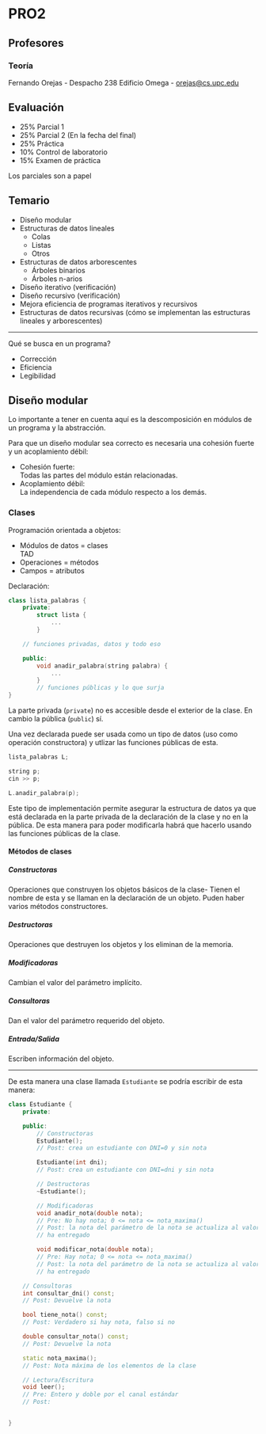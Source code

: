 # PRO2

## Profesores

### Teoría

Fernando Orejas - Despacho 238 Edificio Omega - orejas@cs.upc.edu

## Evaluación

- 25% Parcial 1
- 25% Parcial 2 (En la fecha del final)
- 25% Práctica
- 10% Control de laboratorio
- 15% Examen de práctica

Los parciales son a papel

## Temario

- Diseño modular
- Estructuras de datos lineales
  - Colas
  - Listas
  - Otros
- Estructuras de datos arborescentes
  - Árboles binarios
  - Árboles n-arios
- Diseño iterativo (verificación)
- Diseño recursivo (verificación)
- Mejora eficiencia de programas iterativos y recursivos
- Estructuras de datos recursivas (cómo se implementan las estructuras lineales
y arborescentes)

---

Qué se busca en un programa?

- Corrección
- Eficiencia
- Legibilidad

## Diseño modular

Lo importante a tener en cuenta aquí es la descomposición en módulos de un
programa y la abstracción.

Para que un diseño modular sea correcto es necesaria una cohesión fuerte y un
acoplamiento débil:

- Cohesión fuerte: \
    Todas las partes del módulo están relacionadas.
- Acoplamiento débil: \
    La independencia de cada módulo respecto a los demás.

### Clases

Programación orientada a objetos:

- Módulos de datos = clases \
    TAD
- Operaciones = métodos
- Campos = atributos

Declaración:

```c++
class lista_palabras {
    private:
        struct lista {
            ...
        }

    // funciones privadas, datos y todo eso

    public:
        void anadir_palabra(string palabra) {
            ...
        }
        // funciones públicas y lo que surja
}
```

La parte privada (```private```) no es accesible desde el exterior de la clase.
En cambio la pública (```public```) sí.

Una vez declarada puede ser usada como un tipo de datos (uso como operación
constructora) y utlizar las funciones públicas de esta.

```c++
lista_palabras L;

string p;
cin >> p;

L.anadir_palabra(p);
```

Este tipo de implementación permite asegurar la estructura de datos ya que está
declarada en la parte privada de la declaración de la clase y no en la pública.
De esta manera para poder modificarla habrá que hacerlo usando las funciones
públicas de la clase.

#### Métodos de clases

##### Constructoras

Operaciones que construyen los objetos básicos de la clase- Tienen el nombre de
esta y se llaman en la declaración de un objeto. Puden haber varios métodos
constructores.

##### Destructoras

Operaciones que destruyen los objetos y los eliminan de la memoria.

##### Modificadoras

Cambian el valor del parámetro implícito.

##### Consultoras

Dan el valor del parámetro requerido del objeto.

##### Entrada/Salida

Escriben información del objeto.

---

De esta manera una clase llamada `Estudiante` se podría escribir de esta
manera:

```c++
class Estudiante {
    private:

    public:
        // Constructoras
        Estudiante();
        // Post: crea un estudiante con DNI=0 y sin nota

        Estudiante(int dni);
        // Post: crea un estudiante con DNI=dni y sin nota

        // Destructoras
        ~Estudiante();

        // Modificadoras
        void anadir_nota(double nota);
        // Pre: No hay nota; 0 <= nota <= nota_maxima()
        // Post: la nota del parámetro de la nota se actualiza al valor que se
        // ha entregado

        void modificar_nota(double nota);
        // Pre: Hay nota; 0 <= nota <= nota_maxima()
        // Post: la nota del parámetro de la nota se actualiza al valor que se
        // ha entregado

	// Consultoras
	int consultar_dni() const;
	// Post: Devuelve la nota

	bool tiene_nota() const;
	// Post: Verdadero si hay nota, falso si no

	double consultar_nota() const;
	// Post: Devuelve la nota

	static nota_maxima();
	// Post: Nota máxima de los elementos de la clase

	// Lectura/Escritura
	void leer();
	// Pre: Entero y doble por el canal estándar
	// Post: 


}
```





